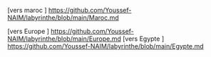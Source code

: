 [vers maroc ] https://github.com/Youssef-NAIM/labyrinthe/blob/main/Maroc.md

[vers Europe ] https://github.com/Youssef-NAIM/labyrinthe/blob/main/Europe.md
[vers Egypte ] https://github.com/Youssef-NAIM/labyrinthe/blob/main/Egypte.md